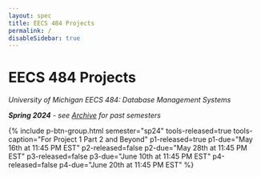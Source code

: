 ```yaml
---
layout: spec
title: EECS 484 Projects
permalink: /
disableSidebar: true
---
```


# EECS 484 Projects

_University of Michigan EECS 484: Database Management Systems_

_**Spring 2024** - see [Archive](/archive) for past semesters_

{% include p-btn-group.html semester="sp24"
tools-released=true tools-caption="For Project 1 Part 2 and Beyond" 
p1-released=true p1-due="May 16th at 11:45 PM EST" 
p2-released=false p2-due="May 28th at 11:45 PM EST"
p3-released=false p3-due="June 10th at 11:45 PM EST"
p4-released=false p4-due="June 20th at 11:45 PM EST" %}
